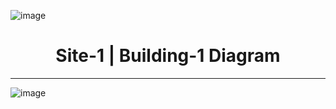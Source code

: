 
![image](https://github.com/user-attachments/assets/1d7c5958-6c87-435d-abce-fd6a118c45e1)


<h1 align="center">Site-1 | Building-1 Diagram</h1> 

---



![image](https://github.com/user-attachments/assets/7845dd25-2ef6-4d4f-9ce0-195d9e46a016)
